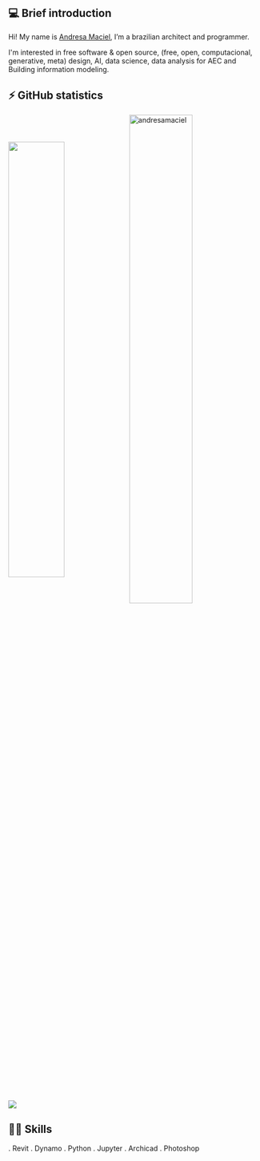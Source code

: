 <!-- Introdução -->
## 💻 Brief introduction

Hi!  My name is [Andresa Maciel](https://www.linkedin.com/in/andresamaciel/), I’m a brazilian architect and programmer.

I'm interested in free software & open source, (free, open, computacional, generative, meta) design, AI, data science, data analysis for AEC and Building information modeling.

<!-- Status -->
## ⚡ GitHub statistics
<div style="display: inline_block">
<img align="center" width="47.2%" src="https://github-readme-stats.vercel.app/api?username=andresamaciel&count_private=true&show_icons=true&theme=defaut" /> <img align="center" width="50%" src="https://github-readme-streak-stats.herokuapp.com/?user=andresamaciel&" alt="andresamaciel" />
</div>

<div style="display: inline_block"><br>
<img align="center" src="https://github-readme-stats.vercel.app/api/top-langs/?username=andresamaciel&layout=compact&theme=defaut" />
</div>

<!-- Tecnologias -->
## :woman_technologist: Skills
. Revit
. Dynamo
. Python
. Jupyter
. Archicad
. Photoshop
